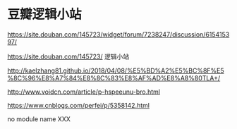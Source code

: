 # 豆瓣逻辑小站


https://site.douban.com/145723/widget/forum/7238247/discussion/615415397/
 
https://site.douban.com/145723/
逻辑小站
 
http://kaelzhang81.github.io/2018/04/08/%E5%BD%A2%E5%BC%8F%E5%8C%96%E8%A7%84%E8%8C%83%E8%AF%AD%E8%A8%80TLA+/
 
http://www.voidcn.com/article/p-hspeeunu-bro.html
 

 
https://www.cnblogs.com/perfei/p/5358142.html
 
no module name XXX














